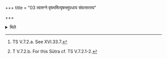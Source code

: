 +++
title = "03 त्वामग्ने वृषभमित्यृषभमुपधाय संवत्सरस्य"

+++

<details><summary>थिते</summary>

3. Having placed the Vr̥ṣabha (Bull) (-brick) with evāmagne vr̥ṣabham...[^1] (he places) the Prājāpatyā(-brick) with saṁvatsarasya pratimām....[^2]  

[^1]: TS V.7.2.a. See XVI.33.7.  

[^2]: T V.7.2.b. For this Sūtra cf. TS V.7.2.1-2. 
</details>
